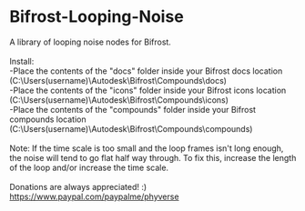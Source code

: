 # Bifrost-Looping-Noise <br />
A library of looping noise nodes for Bifrost. <br />
<br />
Install: <br />
-Place the contents of the "docs" folder inside your Bifrost docs location (C:\Users(username)\Autodesk\Bifrost\Compounds\docs) <br />
-Place the contents of the "icons" folder inside your Bifrost icons location (C:\Users(username)\Autodesk\Bifrost\Compounds\icons) <br />
-Place the contents of the "compounds" folder inside your Bifrost compounds location (C:\Users(username)\Autodesk\Bifrost\Compounds\compounds) <br />
<br />
Note: If the time scale is too small and the loop frames isn't long enough, the noise will tend to go flat half way through. To fix this, increase the length of the loop and/or increase the time scale. <br />
<br />
Donations are always appreciated! :) https://www.paypal.com/paypalme/phyverse
